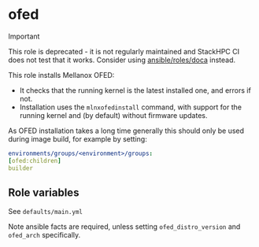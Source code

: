 # ofed

> [!IMPORTANT]
> This role is deprecated - it is not regularly maintained and StackHPC CI
> does not test that it works. Consider using [ansible/roles/doca](../doca/README.md)
> instead.

This role installs Mellanox OFED:

- It checks that the running kernel is the latest installed one, and errors if not.
- Installation uses the `mlnxofedinstall` command, with support for the running kernel
  and (by default) without firmware updates.

As OFED installation takes a long time generally this should only be used during image build,
for example by setting:

```yaml
environments/groups/<environment>/groups:
[ofed:children]
builder
```

## Role variables

See `defaults/main.yml`

Note ansible facts are required, unless setting `ofed_distro_version` and `ofed_arch` specifically.
